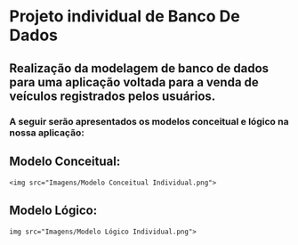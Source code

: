 <!DOCTYPE  html>
<html>
<head>
    <h1>Projeto individual de Banco De Dados</h1>
</head>
<body>

<h2>Realização da modelagem de banco de dados para uma aplicação voltada para a venda de veículos registrados pelos usuários.</h2>
<h3>A seguir serão apresentados os modelos conceitual e lógico na nossa aplicação:</h3>
<h2>Modelo Conceitual:</h2>

    <img src="Imagens/Modelo Conceitual Individual.png">

<h2>Modelo Lógico:</h2>

    img src="Imagens/Modelo Lógico Individual.png">

</body>
</html>